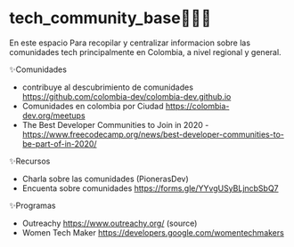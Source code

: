 # tech_community_base👩🏽‍💻
En este espacio Para recopilar y centralizar informacion sobre las comunidades tech principalmente en Colombia, a nivel regional y general.

✨Comunidades
* contribuye al descubrimiento de comunidades https://github.com/colombia-dev/colombia-dev.github.io
* Comunidades en colombia por Ciudad https://colombia-dev.org/meetups
* The Best Developer Communities to Join in 2020 - https://www.freecodecamp.org/news/best-developer-communities-to-be-part-of-in-2020/


✨Recursos
* Charla sobre las comunidades (PionerasDev)
* Encuenta sobre comunidades https://forms.gle/YYvgUSyBLjncbSbQ7

✨Programas
* Outreachy https://www.outreachy.org/ (source)
* Women Tech Maker https://developers.google.com/womentechmakers
